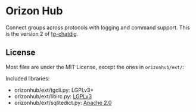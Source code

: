 # Orizon Hub
Connect groups across protocols with logging and command support.
This is the version 2 of [tg-chatdig](https://github.com/gumblex/tg-chatdig).

## License
Most files are under the MIT License, except the ones in `orizonhub/ext/`:

Included libraries:
* orizonhub/ext/tgcli.py: LGPLv3+
* orizonhub/ext/libirc.py: [LGPLv3](https://github.com/m13253/libirc/blob/master/COPYING)
* orizonhub/ext/sqlitedict.py: [Apache 2.0](https://github.com/piskvorky/sqlitedict/blob/master/sqlitedict.py)
